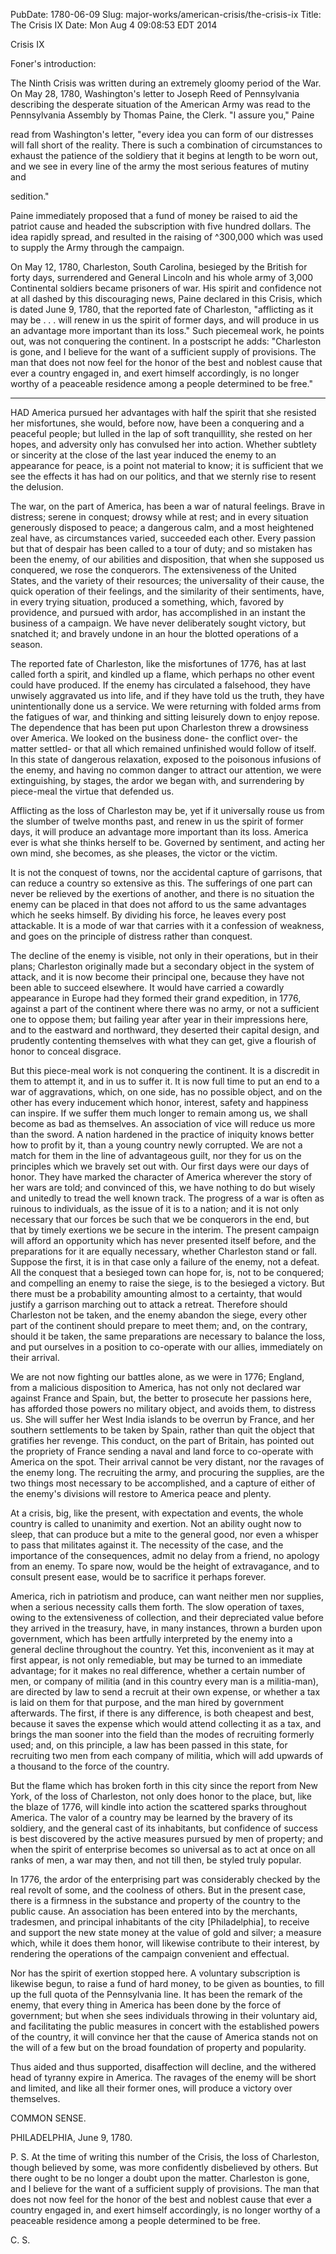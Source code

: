 PubDate: 1780-06-09
Slug: major-works/american-crisis/the-crisis-ix
Title: The Crisis IX
Date: Mon Aug  4 09:08:53 EDT 2014

   Crisis IX



   Foner's introduction:

   The Ninth Crisis was written during an extremely gloomy period of the War.
   On May 28, 1780, Washington's letter to Joseph Reed of Pennsylvania
   describing the desperate situation of the American Army was read to the
   Pennsylvania Assembly by Thomas Paine, the Clerk. "I assure you," Paine

   read from Washington's letter, "every idea you can form of our distresses
   will fall short of the reality. There is such a combination of
   circumstances to exhaust the patience of the soldiery that it begins at
   length to be worn out, and we see in every line of the army the most
   serious features of mutiny and

   sedition."

   Paine immediately proposed that a fund of money be raised to aid the
   patriot cause and headed the subscription with five hundred dollars. The
   idea rapidly spread, and resulted in the raising of ^300,000 which was
   used to supply the Army through the campaign.

   On May 12, 1780, Charleston, South Carolina, besieged by the British for
   forty days, surrendered and General Lincoln and his whole army of 3,000
   Continental soldiers became prisoners of war. His spirit and confidence
   not at all dashed by this discouraging news, Paine declared in this
   Crisis, which is dated June 9, 1780, that the reported fate of Charleston,
   "afflicting as it may be . . . will renew in us the spirit of former days,
   and will produce in us an advantage more important than its loss." Such
   piecemeal work, he points out, was not conquering the continent. In a
   postscript he adds: "Charleston is gone, and I believe for the want of a
   sufficient supply of provisions. The man that does not now feel for the
   honor of the best and noblest cause that ever a country engaged in, and
   exert himself accordingly, is no longer worthy of a peaceable residence
   among a people determined to be free."

   ****************

   HAD America pursued her advantages with half the spirit that she resisted
   her misfortunes, she would, before now, have been a conquering and a
   peaceful people; but lulled in the lap of soft tranquillity, she rested on
   her hopes, and adversity only has convulsed her into action. Whether
   subtlety or sincerity at the close of the last year induced the enemy to
   an appearance for peace, is a point not material to know; it is sufficient
   that we see the effects it has had on our politics, and that we sternly
   rise to resent the delusion.

   The war, on the part of America, has been a war of natural feelings. Brave
   in distress; serene in conquest; drowsy while at rest; and in every
   situation generously disposed to peace; a dangerous calm, and a most
   heightened zeal have, as circumstances varied, succeeded each other. Every
   passion but that of despair has been called to a tour of duty; and so
   mistaken has been the enemy, of our abilities and disposition, that when
   she supposed us conquered, we rose the conquerors. The extensiveness of
   the United States, and the variety of their resources; the universality of
   their cause, the quick operation of their feelings, and the similarity of
   their sentiments, have, in every trying situation, produced a something,
   which, favored by providence, and pursued with ardor, has accomplished in
   an instant the business of a campaign. We have never deliberately sought
   victory, but snatched it; and bravely undone in an hour the blotted
   operations of a season.

   The reported fate of Charleston, like the misfortunes of 1776, has at last
   called forth a spirit, and kindled up a flame, which perhaps no other
   event could have produced. If the enemy has circulated a falsehood, they
   have unwisely aggravated us into life, and if they have told us the truth,
   they have unintentionally done us a service. We were returning with folded
   arms from the fatigues of war, and thinking and sitting leisurely down to
   enjoy repose. The dependence that has been put upon Charleston threw a
   drowsiness over America. We looked on the business done- the conflict
   over- the matter settled- or that all which remained unfinished would
   follow of itself. In this state of dangerous relaxation, exposed to the
   poisonous infusions of the enemy, and having no common danger to attract
   our attention, we were extinguishing, by stages, the ardor we began with,
   and surrendering by piece-meal the virtue that defended us.

   Afflicting as the loss of Charleston may be, yet if it universally rouse
   us from the slumber of twelve months past, and renew in us the spirit of
   former days, it will produce an advantage more important than its loss.
   America ever is what she thinks herself to be. Governed by sentiment, and
   acting her own mind, she becomes, as she pleases, the victor or the
   victim.

   It is not the conquest of towns, nor the accidental capture of garrisons,
   that can reduce a country so extensive as this. The sufferings of one part
   can never be relieved by the exertions of another, and there is no
   situation the enemy can be placed in that does not afford to us the same
   advantages which he seeks himself. By dividing his force, he leaves every
   post attackable. It is a mode of war that carries with it a confession of
   weakness, and goes on the principle of distress rather than conquest.

   The decline of the enemy is visible, not only in their operations, but in
   their plans; Charleston originally made but a secondary object in the
   system of attack, and it is now become their principal one, because they
   have not been able to succeed elsewhere. It would have carried a cowardly
   appearance in Europe had they formed their grand expedition, in 1776,
   against a part of the continent where there was no army, or not a
   sufficient one to oppose them; but failing year after year in their
   impressions here, and to the eastward and northward, they deserted their
   capital design, and prudently contenting themselves with what they can
   get, give a flourish of honor to conceal disgrace.

   But this piece-meal work is not conquering the continent. It is a
   discredit in them to attempt it, and in us to suffer it. It is now full
   time to put an end to a war of aggravations, which, on one side, has no
   possible object, and on the other has every inducement which honor,
   interest, safety and happiness can inspire. If we suffer them much longer
   to remain among us, we shall become as bad as themselves. An association
   of vice will reduce us more than the sword. A nation hardened in the
   practice of iniquity knows better how to profit by it, than a young
   country newly corrupted. We are not a match for them in the line of
   advantageous guilt, nor they for us on the principles which we bravely set
   out with. Our first days were our days of honor. They have marked the
   character of America wherever the story of her wars are told; and
   convinced of this, we have nothing to do but wisely and unitedly to tread
   the well known track. The progress of a war is often as ruinous to
   individuals, as the issue of it is to a nation; and it is not only
   necessary that our forces be such that we be conquerors in the end, but
   that by timely exertions we be secure in the interim. The present campaign
   will afford an opportunity which has never presented itself before, and
   the preparations for it are equally necessary, whether Charleston stand or
   fall. Suppose the first, it is in that case only a failure of the enemy,
   not a defeat. All the conquest that a besieged town can hope for, is, not
   to be conquered; and compelling an enemy to raise the siege, is to the
   besieged a victory. But there must be a probability amounting almost to a
   certainty, that would justify a garrison marching out to attack a retreat.
   Therefore should Charleston not be taken, and the enemy abandon the siege,
   every other part of the continent should prepare to meet them; and, on the
   contrary, should it be taken, the same preparations are necessary to
   balance the loss, and put ourselves in a position to co-operate with our
   allies, immediately on their arrival.

   We are not now fighting our battles alone, as we were in 1776; England,
   from a malicious disposition to America, has not only not declared war
   against France and Spain, but, the better to prosecute her passions here,
   has afforded those powers no military object, and avoids them, to distress
   us. She will suffer her West India islands to be overrun by France, and
   her southern settlements to be taken by Spain, rather than quit the object
   that gratifies her revenge. This conduct, on the part of Britain, has
   pointed out the propriety of France sending a naval and land force to
   co-operate with America on the spot. Their arrival cannot be very distant,
   nor the ravages of the enemy long. The recruiting the army, and procuring
   the supplies, are the two things most necessary to be accomplished, and a
   capture of either of the enemy's divisions will restore to America peace
   and plenty.

   At a crisis, big, like the present, with expectation and events, the whole
   country is called to unanimity and exertion. Not an ability ought now to
   sleep, that can produce but a mite to the general good, nor even a whisper
   to pass that militates against it. The necessity of the case, and the
   importance of the consequences, admit no delay from a friend, no apology
   from an enemy. To spare now, would be the height of extravagance, and to
   consult present ease, would be to sacrifice it perhaps forever.

   America, rich in patriotism and produce, can want neither men nor
   supplies, when a serious necessity calls them forth. The slow operation of
   taxes, owing to the extensiveness of collection, and their depreciated
   value before they arrived in the treasury, have, in many instances, thrown
   a burden upon government, which has been artfully interpreted by the enemy
   into a general decline throughout the country. Yet this, inconvenient as
   it may at first appear, is not only remediable, but may be turned to an
   immediate advantage; for it makes no real difference, whether a certain
   number of men, or company of militia (and in this country every man is a
   militia-man), are directed by law to send a recruit at their own expense,
   or whether a tax is laid on them for that purpose, and the man hired by
   government afterwards. The first, if there is any difference, is both
   cheapest and best, because it saves the expense which would attend
   collecting it as a tax, and brings the man sooner into the field than the
   modes of recruiting formerly used; and, on this principle, a law has been
   passed in this state, for recruiting two men from each company of militia,
   which will add upwards of a thousand to the force of the country.

   But the flame which has broken forth in this city since the report from
   New York, of the loss of Charleston, not only does honor to the place,
   but, like the blaze of 1776, will kindle into action the scattered sparks
   throughout America. The valor of a country may be learned by the bravery
   of its soldiery, and the general cast of its inhabitants, but confidence
   of success is best discovered by the active measures pursued by men of
   property; and when the spirit of enterprise becomes so universal as to act
   at once on all ranks of men, a war may then, and not till then, be styled
   truly popular.

   In 1776, the ardor of the enterprising part was considerably checked by
   the real revolt of some, and the coolness of others. But in the present
   case, there is a firmness in the substance and property of the country to
   the public cause. An association has been entered into by the merchants,
   tradesmen, and principal inhabitants of the city [Philadelphia], to
   receive and support the new state money at the value of gold and silver; a
   measure which, while it does them honor, will likewise contribute to their
   interest, by rendering the operations of the campaign convenient and
   effectual.

   Nor has the spirit of exertion stopped here. A voluntary subscription is
   likewise begun, to raise a fund of hard money, to be given as bounties, to
   fill up the full quota of the Pennsylvania line. It has been the remark of
   the enemy, that every thing in America has been done by the force of
   government; but when she sees individuals throwing in their voluntary aid,
   and facilitating the public measures in concert with the established
   powers of the country, it will convince her that the cause of America
   stands not on the will of a few but on the broad foundation of property
   and popularity.

   Thus aided and thus supported, disaffection will decline, and the withered
   head of tyranny expire in America. The ravages of the enemy will be short
   and limited, and like all their former ones, will produce a victory over
   themselves.

   COMMON SENSE.

   PHILADELPHIA, June 9, 1780.

   P. S. At the time of writing this number of the Crisis, the loss of
   Charleston, though believed by some, was more confidently disbelieved by
   others. But there ought to be no longer a doubt upon the matter.
   Charleston is gone, and I believe for the want of a sufficient supply of
   provisions. The man that does not now feel for the honor of the best and
   noblest cause that ever a country engaged in, and exert himself
   accordingly, is no longer worthy of a peaceable residence among a people
   determined to be free.

   C. S.


